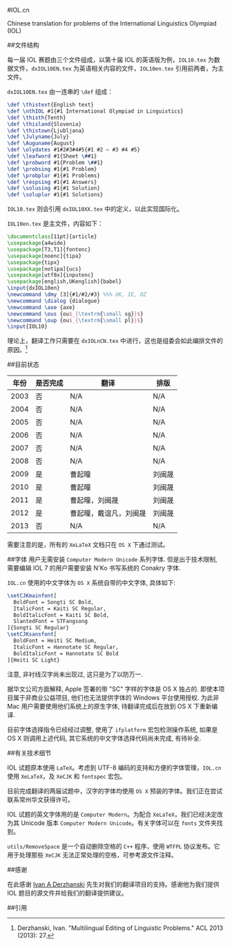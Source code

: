 #IOL.cn

Chinese translation for problems of the International Linguistics Olympiad (IOL)

##文件结构

每一届 IOL 赛题由三个文件组成，以第十届 IOL 的英语版为例，``IOL10.tex`` 为数据文件，``dxIOL10EN.tex`` 为英语相关内容的文件，``IOL10en.tex`` 引用前两者，为主文件。

``dxIOL10EN.tex`` 由一连串的 ``\def`` 组成：

```LaTeX
\def \thistext{English text}
\def \nthIOL #1{#1 International Olympiad in Linguistics}
\def \thisth{Tenth}
\def \thisland{Slovenia}
\def \thistown{Ljubljana}
\def \Julyname{July}
\def \Auguname{August}
\def \olydates #1#2#3#4#5{#1 #2 – #3 #4 #5}
\def \leafword #1{Sheet \##1}
\def \probword #1{Problem \##1}
\def \probsing #1{#1 Problem}
\def \probplur #1{#1 Problems}
\def \respsing #1{#1 Answers}
\def \solusing #1{#1 Solution}
\def \soluplur #1{#1 Solutions}
```

``IOL10.tex`` 则会引用 ``dxIOL10XX.tex`` 中的定义，以此实现国际化。

``IOL10en.tex`` 是主文件，内容如下：

```LaTeX
\documentclass[11pt]{article}
\usepackage{a4wide}
\usepackage[T3,T1]{fontenc}
\usepackage[noenc]{tipa}
\usepackage{tipx}
\usepackage[notipa]{ucs}
\usepackage[utf8x]{inputenc}
\usepackage[english,UKenglish]{babel}
\input{dxIOL10en}
\newcommand \dmy [3]{#1/#2/#3} %%% UK, IE, OZ
\newcommand \dialog {dialogue}
\newcommand \axe {axe}
\newcommand \ous {ou$_{\textrm{\small sg}}$}
\newcommand \oup {ou$_{\textrm{\small pl}}$}
\input{IOL10}
```

理论上，翻译工作只需要在 ``dxIOLnCN.tex`` 中进行，这也是组委会如此编排文件的原因。[^1]

##目前状态

年份 | 是否完成 | 翻译 | 排版
--- | --- | --- | ---
2003 | 否 | N/A | N/A
2004 | 否 | N/A | N/A
2005 | 否 | N/A | N/A
2006 | 否 | N/A | N/A
2007 | 否 | N/A | N/A
2008 | 否 | N/A | N/A
2009 | 是 | 曹起曈 | 刘闽晟
2010 | 是 | 曹起曈 | 刘闽晟
2011 | 是 | 曹起曈，刘闽晟 | 刘闽晟
2012 | 是 | 曹起曈，戴谊凡，刘闽晟 | 刘闽晟
2013 | 否 | N/A | N/A

需要注意的是，所有的 ``XeLaTeX`` 文档只在 ``OS X`` 下通过测试。

##字体
用户无需安装 ``Computer Modern Unicode`` 系列字体. 但是出于技术限制, 需要编辑 IOL 7 的用户需要安装 N'Ko 书写系统的 Conakry 字体.

``IOL.cn`` 使用的中文字体为 ``OS X`` 系统自带的中文字体, 具体如下:

``` LaTeX
\setCJKmainfont[
  BoldFont = Songti SC Bold,
  ItalicFont = Kaiti SC Regular,
  BoldItalicFont = Kaiti SC Bold,
  SlantedFont = STFangsong
]{Songti SC Regular}
\setCJKsansfont[
  BoldFont = Heiti SC Medium,
  ItalicFont = Hannotate SC Regular,
  BoldItalicFont = Hannotate SC Bold
]{Heiti SC Light}
```
注意, 非衬线汉字尚未出现过, 这只是为了以防万一.

据华文公司方面解释, Apple 签署的带 "SC" 字样的字体是 OS X 独占的. 即使本项目属于非商业公益项目, 他们也无法提供字体的 Windows 平台使用授权. 为此非 Mac 用户需要使用他们系统上的原生字体, 待翻译完成后在放到 OS X 下重新编译.

目前字体选择指令已经经过调整, 使用了 ``ifplatform`` 宏包检测操作系统, 如果是 OS X 则调用上述代码, 其它系统的中文字体选择代码尚未完成, 有待补全.

##有关技术细节

IOL 试题原本使用 ``LaTeX``。考虑到 UTF-8 编码的支持和方便的字体管理，``IOL.cn`` 使用 ``XeLaTeX``，及 ``XeCJK`` 和 ``fontspec`` 宏包。

目前完成翻译的两届试题中，汉字的字体均使用 ``OS X`` 预装的字体。我们正在尝试联系常州华文获得许可。

IOL 试题的英文字体用的是 ``Computer Modern``。为配合 ``XeLaTeX``，我们已经决定改为其 Unicode 版本 ``Computer Modern Unicode``。有关字体可以在 ``fonts`` 文件夹找到。

``utils/RemoveSpace`` 是一个自动删除空格的 ``C++`` 程序，使用 ``WTFPL`` 协议发布。它用于处理那些 ``XeCJK`` 无法正常处理的空格，可参考源文件注释。

##感谢

在此感谢 [Ivan A Derzhanski](http://www.math.bas.bg/~iad/) 先生对我们的翻译项目的支持。感谢他为我们提供 IOL 题目的源文件并给我们的翻译提供建议。

##引用

[^1]:Derzhanski, Ivan. "Multilingual Editing of Linguistic Problems." ACL 2013 (2013): 27.
